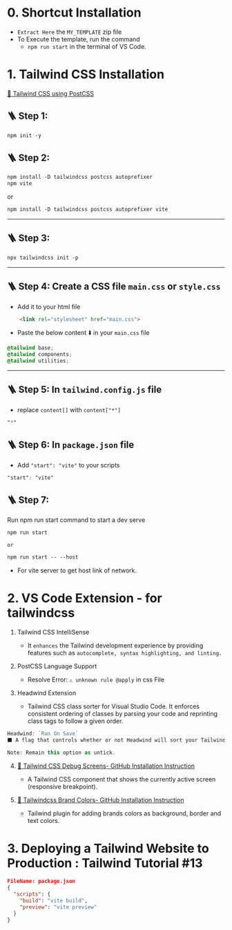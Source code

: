 # 0. Shortcut Installation

- `Extract Here` the `MY_TEMPLATE` zip file
- To Execute the template, run the command
  - `npm run start` in the terminal of VS Code.

# 1. Tailwind CSS Installation

<a href="https://tailwindcss.com/docs/installation/using-postcss" target="_blank">🔗 Tailwind CSS using PostCSS</a>

## 🪜 Step 1:

```css
npm init -y
```

## 🪜 Step 2:
```css
npm install -D tailwindcss postcss autoprefixer
npm vite
```
or

```css
npm install -D tailwindcss postcss autoprefixer vite
```

---
## 🪜 Step 3:

```css
npx tailwindcss init -p
```

---
## 🪜 Step 4: Create a CSS file `main.css` or `style.css`
  - Add it to your html file 
```html
    <link rel="stylesheet" href="main.css">
```

  - Paste the below content ⬇️ in your `main.css` file
```css
@tailwind base;
@tailwind components;
@tailwind utilities;
```

---
## 🪜 Step 5: In `tailwind.config.js` file 

- replace `content[]` with `content["*"]`

```css
"*"
```

## 🪜 Step 6: In `package.json` file

- Add `"start": "vite"` to your scripts

```css
"start": "vite"
```

## 🪜 Step 7: 
Run npm run start command to start a dev serve

```css
npm run start
```

`or`

```css
npm run start -- --host
```

  - For vite server to get host link of network.

# 2. VS Code Extension - for tailwindcss

1. Tailwind CSS IntelliSense
   - It `enhances` the Tailwind development experience by providing features such as `autocomplete, syntax highlighting, and linting.`

2. PostCSS Language Support
   - Resolve Error: `⚠️ unknown rule @apply` in css File

3. Headwind Extension
   - Tailwind CSS class sorter for Visual Studio Code. It enforces consistent ordering of classes by parsing your code and reprinting class tags to follow a given order.

```js
Headwind: `Run On Save`
⬛ A flag that controls whether or not Headwind will sort your Tailwind CSS classes on save.

Note: Remain this option as untick.
```

4. [🔗 Tailwind CSS Debug Screens- GitHub Installation Instruction](https://github.com/jorenvanhee/tailwindcss-debug-screens)
   - A Tailwind CSS component that shows the currently active screen (responsive breakpoint).

5. [🔗 Tailwindcss Brand Colors- GitHub Installation Instruction](https://github.com/praveenjuge/tailwindcss-brand-colors)
   - Tailwind plugin for adding brands colors as background, border and text colors.


# 3. Deploying a Tailwind Website to Production : Tailwind Tutorial #13

```json
FileName: package.json
{
  "scripts": {
    "build": "vite build",
    "preview": "vite preview"
  }
}
```


